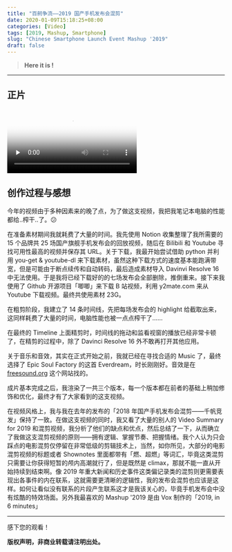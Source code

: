 ```yaml
---
title: "百舸争流——2019 国产手机发布会混剪"
date: 2020-01-09T15:18:25+08:00
categories: [Video]
tags: [2019, Mashup, Smartphone]
slug: "Chinese Smartphone Launch Event Mashup '2019"
draft: false
---
```


> **Here it is !**

---

## 正片

<video id="video" controls="" preload="none" poster="https://dawnblog-1300625500.cos.ap-guangzhou.myqcloud.com/images/%E6%89%B9%E6%B3%A8%202020-01-06%20164329.jpg">
      <source id="mp4" src="https://dawnblog-1300625500.cos.ap-guangzhou.myqcloud.com/videos/Chinese%20Smartphone%20Launch%20Event%20Mashup%20'2019.mp4">
      </video>


## 创作过程与感想

今年的视频由于多种因素来的晚了点，为了做这支视频，我把我笔记本电脑的性能都给..榨干..了。😕

在准备素材期间我就耗费了大量的时间。我先使用 Notion 收集整理了我所需要的 15 个品牌共 25 场国产旗舰手机发布会的回放视频，随后在 Bilibili 和 Youtube 寻找可用性最高的视频并保存其 URL。关于下载，我最开始尝试借助 python 并利用 you-get & youtube-dl 来下载素材，虽然这种下载方式的速度基本能跑满带宽，但是可能由于断点续传和自动转码，最后造成素材导入 Davinvi Resolve 16 中无法使用。于是我将已经下载好的的七场发布会全部删除，推倒重来。接下来我使用了 Github 开源项目「唧唧」来下载 B 站视频，利用 y2mate.com 来从 Youtube 下载视频。最终共使用素材 23G。

在粗剪阶段，我建立了 14 条时间线，先把每场发布会的 highlight 给截取出来，这同样耗费了大量的时间，电脑性能也被一点点榨干了……

在最终的 Timeline 上面精剪时，时间线的拖动和监看视窗的播放已经非常卡顿了，在精剪的过程中，除了 Davinci Resolve 16 外不敢再打开其他应用。

关于音乐和音效，其实在正式开始之前，我就已经在寻找合适的 Music 了，最终选择了 Epic Soul Factory 的这首 Everdream，时长刚刚好。音效是在 [freesound.org](https://freesound.org/) 这个网站找的。

成片基本完成之后，我渲染了一共三个版本，每一个版本都在前者的基础上稍加修饰和优化，最终才有了大家看到的这支视频。

在视频风格上，我与我在去年的发布的「2018 年国产手机发布会混剪——千帆竞发」保持了一致。在做这支视频的同时，我又看了大量的别人的 Video Summary for 2019 和混剪视频，我分析了他们的缺点和优点，然后总结了一下，从而确立了我做这支混剪视频的原则——拥有逻辑、掌握节奏、把握情绪。我个人认为只会踩点的电影混剪仅停留在非常低级的剪辑技术上，当然，如你所见，大部分的电影混剪视频的标题或者 Shownotes 里面都带有「燃、超燃」等词汇，毕竟这类混剪只需要让你获得短暂的颅内高潮就行了，但是既然是 climax，那就不能一直从开始持续到结束啊。像 2019 年重大新闻和历史事件这类偏记录类的混剪则更需要表现出各事件的内在联系，这就需要更清晰的逻辑性，我的发布会混剪也应该是这样。如何让看似没有联系的片段产生联系这才是我该关心的，毕竟手机发布会中没有炫酷的特效场面。另外我最喜欢的 Mashup '2019 是由 Vox 制作的「2019, in 6 minutes」

---

感下您的观看！

**版权声明，非商业转载请注明出处。**